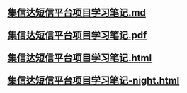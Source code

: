 <h2>

[集信达短信平台项目学习笔记.md](集信达短信平台项目学习笔记.md)

[集信达短信平台项目学习笔记.pdf](集信达短信平台项目学习笔记.pdf)

[集信达短信平台项目学习笔记.html](集信达短信平台项目学习笔记.html)

[集信达短信平台项目学习笔记-night.html](集信达短信平台项目学习笔记-night.html)

</h2>